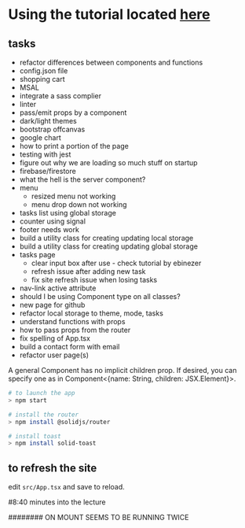 # Using the tutorial located [here](https://www.youtube.com/watch?v=pFEZLQ6DOf0)

## tasks
- refactor differences between components and functions
- config.json file
- shopping cart
- MSAL
- integrate a sass complier
- linter
- pass/emit props by a component
- dark/light themes
- bootstrap offcanvas
- google chart
- how to print a portion of the page
- testing with jest
- figure out why we are loading so much stuff on startup
- firebase/firestore
- what the hell is the server component?
- menu
  - resized menu not working
  - menu drop down not working
- tasks list using global storage
- counter using signal
- footer needs work
- build a utility class for creating updating local storage
- build a utility class for creating updating global storage
- tasks page
  - clear input box after use - check tutorial by ebinezer
  - refresh issue after adding new task
  - fix site refresh issue when losing tasks
- nav-link active attribute
- should I be using Component type on all classes?
- new page for github
- refactor local storage to theme, mode, tasks
- understand functions with props
- how to pass props from the router
- fix spelling of App.tsx
- build a contact form with email
- refactor user page(s)

A general Component has no implicit children prop. If desired, you can specify one as in Component<{name: String, children: JSX.Element}>.

```bash
# to launch the app
> npm start
```

```bash
# install the router
> npm install @solidjs/router
```

```bash
# install toast
> npm install solid-toast
```

## to refresh the site
edit <code>src/App.tsx</code> and save to reload.

#8:40 minutes into the lecture

########  ON MOUNT SEEMS TO BE RUNNING TWICE
